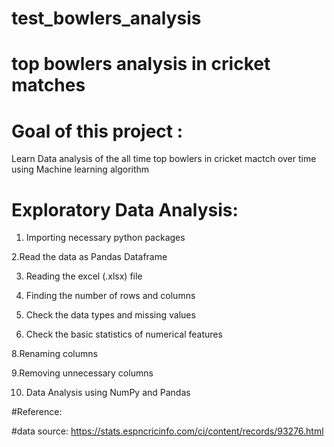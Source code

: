 # test_bowlers_analysis
# top bowlers analysis in cricket matches
# Goal of this project :
Learn Data analysis  of the all time top bowlers in cricket mactch over time using Machine learning algorithm

# Exploratory Data Analysis:
1. Importing necessary python packages

2.Read the data as Pandas Dataframe

3. Reading the excel (.xlsx) file

4. Finding the number of rows and columns

5. Check the data types and missing values

6. Check the basic statistics of numerical features

8.Renaming columns

9.Removing unnecessary columns

10. Data Analysis using NumPy and Pandas

#Reference:

#data source: https://stats.espncricinfo.com/ci/content/records/93276.html
